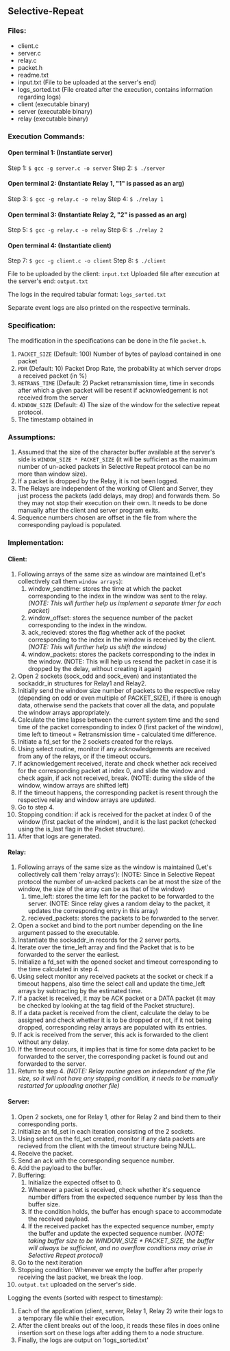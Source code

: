 ## Selective-Repeat

### Files:

* client.c
* server.c
* relay.c
* packet.h
* readme.txt
* input.txt (File to be uploaded at the server's end)
* logs_sorted.txt (File created after the execution, contains information regarding logs)
* client (executable binary)
* server (executable binary)
* relay (executable binary)

### Execution Commands:

#### Open terminal 1: (Instantiate server)

Step 1: `$ gcc -g server.c -o server`
Step 2: `$ ./server`

#### Open terminal 2: (Instantiate Relay 1, "1" is passed as an arg)

Step 3: `$ gcc -g relay.c -o relay`
Step 4: `$ ./relay 1`

#### Open terminal 3: (Instantiate Relay 2, "2" is passed as an arg)

Step 5: `$ gcc -g relay.c -o relay`
Step 6: `$ ./relay 2`

#### Open terminal 4: (Instantiate client)

Step 7: `$ gcc -g client.c -o client`
Step 8: `$ ./client`

File to be uploaded by the client: `input.txt`
Uploaded file after execution at the server's end: `output.txt`

The logs in the required tabular format: `logs_sorted.txt`

Separate event logs are also printed on the respective terminals.

### Specification:  			

The modification in the specifications can be done in the file `packet.h`.

1. `PACKET_SIZE` (Default: 100)
   Number of bytes of payload contained in one packet 		
2. `PDR` (Default: 10)
   Packet Drop Rate, the probability at which server drops a received packet (in %)
3. `RETRANS_TIME` (Default: 2)
   Packet retransmission time, time in seconds after which a given packet will be resent if acknowledgement is not received from the server
4. `WINDOW_SIZE` (Default: 4)
   The size of the window for the selective repeat protocol.
5. The timestamp obtained in 

### Assumptions:

1. Assumed that the size of the character buffer available at the server's side is `WINDOW_SIZE * PACKET_SIZE` (it will be sufficient as the maximum number of un-acked packets in Selective Repeat protocol can be no more than window size).
2. If a packet is dropped by the Relay, it is not been logged.
3. The Relays are independent of the working of Client and Server, they just process the packets (add delays, may drop) and forwards them. So they may not stop their execution on their own. It needs to be done manually after the client and server program exits.
4. Sequence numbers chosen are offset in the file from where the corresponding payload is populated.


### Implementation:

#### Client: 
1. Following arrays of the same size as window are maintained (Let's collectively call them `window arrays`):
    1. window_sendtime: stores the time at which the packet corresponding to the index in the window was sent to the relay.
	_(NOTE: This will further help us implement a separate timer for each packet)_
	  2. window_offset: stores the sequence number of the packet corresponding to the index in the window.
	  3. ack_recieved: stores the flag whether ack of the packet corresponding to the index in the window is received by the client.
	_(NOTE: This will further help us shift the window)_
	  4. window_packets: stores the packets corresponding to the index in the window.
	(NOTE: This will help us resend the packet in case it is dropped by the delay, without creating it again)
2. Open 2 sockets (sock_odd and sock_even) and instantiated the sockaddr_in structures for Relay1 and Relay2.
3. Initially send the window size number of packets to the respective relay (depending on odd or even multiple of PACKET_SIZE), if there is enough data, otherwise send the packets that cover all the data, and populate the window arrays appropriately.
4. Calculate the time lapse between the current system time and the send time of the packet corresponding to index 0 (first packet of the window), time left to timeout = Retransmission time - calculated time difference.
5. Initiate a fd_set for the 2 sockets created for the relays.
6. Using select routine, monitor if any acknowledgements are received from any of the relays, or if the timeout occurs.
7. If acknowledgement received, iterate and check whether ack received for the corresponding packet at index 0, and slide the window and check again, if ack not received, break.
(NOTE: during the slide of the window, window arrays are shifted left)
8. If the timeout happens, the corresponding packet is resent through the respective relay and window arrays are updated.
9. Go to step 4.
10. Stopping condition: if ack is received for the packet at index 0 of the window (first packet of the window), and it is the last packet (checked using the is_last flag in the Packet structure).
11. After that logs are generated.

#### Relay:
1. Following arrays of the same size as the window is maintained (Let's collectively call them 'relay arrays'):
(NOTE: Since in Selective Repeat protocol the number of un-acked packets can be at most the size of the window, the size of the array can be as that of the window)
    1. time_left: stores the time left for the packet to be forwarded to the server.
	(NOTE: Since relay gives a random delay to the packet, it updates the corresponding entry in this array)
	  2. recieved_packets: stores the packets to be forwarded to the server.
2. Open a socket and bind to the port number depending on the line argument passed to the executable.
3. Instantiate the sockaddr_in records for the 2 server ports.
4. Iterate over the time_left array and find the Packet that is to be forwarded to the server the earliest.
5. Initialize a fd_set with the opened socket and timeout corresponding to the time calculated in step 4.
6. Using select monitor any received packets at the socket or check if a timeout happens, also time the select call and update the time_left arrays by subtracting by the estimated time.
7. If a packet is received, it may be ACK packet or a DATA packet (it may be checked by looking at the tag field of the Packet structure).
8. If a data packet is received from the client, calculate the delay to be assigned and check whether it is to be dropped or not, if it not being dropped, corresponding relay arrays are populated with its entries.
9. If ack is received from the server, this ack is forwarded to the client without any delay.
10. If the timeout occurs, it implies that is time for some data packet to be forwarded to the server, the corresponding packet is found out and forwarded to the server.
11. Return to step 4.
_(NOTE: Relay routine goes on independent of the file size, so it will not have any stopping condition, it needs to be manually restarted for uploading another file)_

#### Server:
1. Open 2 sockets, one for Relay 1, other for Relay 2 and bind them to their corresponding ports.
2. Initialize an fd_set in each iteration consisting of the 2 sockets.
3. Using select on the fd_set created, monitor if any data packets are recieved from the client with the timeout structure being NULL.
4. Receive the packet.
5. Send an ack with the corresponding sequence number.
5. Add the payload to the buffer.
6. Buffering: 
    1. Initialize the expected offset to 0.
	  2. Whenever a packet is received, check whether it's sequence number differs from the expected sequence number by less than the buffer size.
	  3. If the condition holds, the buffer has enough space to accommodate the received payload.
	  4. If the received packet has the expected sequence number, empty the buffer and update the expected sequence number.
_(NOTE: taking buffer size to be WINDOW_SIZE * PACKET_SIZE, the buffer will always be sufficient, and no overflow conditions may arise in Selective Repeat protocol)_
7. Go to the next iteration
8. Stopping condition: Whenever we empty the buffer after properly receiving the last packet, we break the loop. 
9. `output.txt` uploaded on the server's side.

Logging the events (sorted with respect to timestamp):
1. Each of the application (client, server, Relay 1, Relay 2) write their logs to a temporary file while their execution.
2. After the client breaks out of the loop, it reads these files in does online insertion sort on these logs after adding them to a node structure.
3. Finally, the logs are output on 'logs_sorted.txt'
